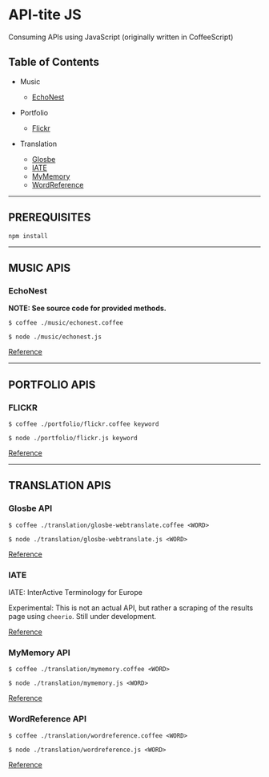 # API-tite JS
Consuming APIs using JavaScript (originally written in CoffeeScript) 


## Table of Contents

* Music
    * [EchoNest](#echonest)

* Portfolio
    * [Flickr](#flickr)

* Translation
    * [Glosbe](#glosbe-api)
    * [IATE](#iate)
    * [MyMemory](#mymemory-api)
    * [WordReference](#wordreference-api)

--------------------------------------------------

## PREREQUISITES

`npm install`

--------------------------------------------------

## MUSIC APIS

### EchoNest

**NOTE: See source code for provided methods.**

`$ coffee ./music/echonest.coffee`

`$ node ./music/echonest.js`

[Reference](http://developer.echonest.com/docs/v4)

--------------------------------------------------

## PORTFOLIO APIS

### FLICKR

`$ coffee ./portfolio/flickr.coffee keyword`

`$ node ./portfolio/flickr.js keyword`

[Reference](https://www.flickr.com/services/api/)

--------------------------------------------------

## TRANSLATION APIS

### Glosbe API

`$ coffee ./translation/glosbe-webtranslate.coffee <WORD>`

`$ node ./translation/glosbe-webtranslate.js <WORD>`

[Reference](https://glosbe.com/a-api)

### IATE

IATE: InterActive Terminology for Europe

Experimental: This is not an actual API, but rather a scraping of the results page using `cheerio`. 
Still under development.

[Reference](http://iate.europa.eu/SearchByQueryLoad.do?method=load)

### MyMemory API

`$ coffee ./translation/mymemory.coffee <WORD>`

`$ node ./translation/mymemory.js <WORD>`

[Reference](http://mymemory.translated.net/doc/spec.php)


### WordReference API

`$ coffee ./translation/wordreference.coffee <WORD>`

`$ node ./translation/wordreference.js <WORD>`

[Reference](http://www.wordreference.com/docs/api.aspx)